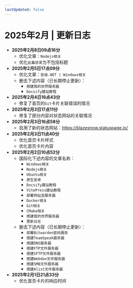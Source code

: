 ```yaml
---
lastUpdated: false
---
```


# 2025年2月 | 更新日志

- **2025年2月8日09点16分**
    - 优化文章：```Nodejs相关```
    - 优化```此篇目录```为不包括标题
- **2025年2月5日17点09分**
    - 优化文章：```安装.NET | Windows相关```
    - 删去下述内容（已长期停止更新）：
        - ```搭建我的世界服务器```
        - ```Docsify建站教程```
- **2025年2月4日16点43分**
    - 修复了首页的```Git```卡片关联错误的情况
- **2025年2月3日17点11分**
    - 修复了部分内容对状态网站的关联情况
- **2025年2月3日16点58分**
    - 启用了新的状态网站：<https://blazesnow.statuspage.io/>
- **2025年2月3日11点40分**
    - 优化首页卡片样式
    - 优化首页卡片内容
- **2025年2月2日10点52分**
    - 国际化下述内容的文章名称：
        - ```Windows相关```
        - ```Nodejs相关```
        - ```Ubuntu相关```
        - ```原生安卓```
        - ```Docsify建站教程```
        - ```VitePress建站教程```
        - ```部署网站至服务器```
        - ```Docker相关```
        - ```Git相关```
        - ```CMake相关```
        - ```搭建我的世界服务器```
        - ```更新日志```
    - 删去下述内容（已长期停止更新）：
        - ```部署Bitwarden密码服务```
        - ```搭建TeamSpeak服务器```
        - ```搭建DNS服务器```
        - ```搭建FTP文件服务器```
        - ```搭建SFTP文件服务器```
        - ```搭建Webdav文件服务器```
        - ```搭建SMB文件服务器```
        - ```搭建Alist文件服务器```
- **2025年2月1日21点33分**
    - 优化首页卡片的响应时间